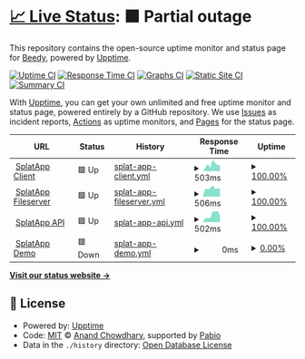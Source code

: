 # [📈 Live Status](https://beedywool.github.io/SplatApp-Status): <!--live status--> **🟧 Partial outage**

This repository contains the open-source uptime monitor and status page for [Beedy](https://beedywool.github.io/SplatApp-Status), powered by [Upptime](https://github.com/upptime/upptime).

[![Uptime CI](https://github.com/beedywool/SplatApp-Status/workflows/Uptime%20CI/badge.svg)](https://github.com/beedywool/SplatApp-Status/actions?query=workflow%3A%22Uptime+CI%22)
[![Response Time CI](https://github.com/beedywool/SplatApp-Status/workflows/Response%20Time%20CI/badge.svg)](https://github.com/beedywool/SplatApp-Status/actions?query=workflow%3A%22Response+Time+CI%22)
[![Graphs CI](https://github.com/beedywool/SplatApp-Status/workflows/Graphs%20CI/badge.svg)](https://github.com/beedywool/SplatApp-Status/actions?query=workflow%3A%22Graphs+CI%22)
[![Static Site CI](https://github.com/beedywool/SplatApp-Status/workflows/Static%20Site%20CI/badge.svg)](https://github.com/beedywool/SplatApp-Status/actions?query=workflow%3A%22Static+Site+CI%22)
[![Summary CI](https://github.com/beedywool/SplatApp-Status/workflows/Summary%20CI/badge.svg)](https://github.com/beedywool/SplatApp-Status/actions?query=workflow%3A%22Summary+CI%22)

With [Upptime](https://upptime.js.org), you can get your own unlimited and free uptime monitor and status page, powered entirely by a GitHub repository. We use [Issues](https://github.com/beedywool/SplatApp-Status/issues) as incident reports, [Actions](https://github.com/beedywool/SplatApp-Status/actions) as uptime monitors, and [Pages](https://beedywool.github.io/SplatApp-Status) for the status page.

<!--start: status pages-->
<!-- This summary is generated by Upptime (https://github.com/upptime/upptime) -->
<!-- Do not edit this manually, your changes will be overwritten -->
<!-- prettier-ignore -->
| URL | Status | History | Response Time | Uptime |
| --- | ------ | ------- | ------------- | ------ |
| <img alt="" src="https://icons.duckduckgo.com/ip3/app.splatapp.ink.ico" height="13"> [SplatApp Client](https://app.splatapp.ink) | 🟩 Up | [splat-app-client.yml](https://github.com/beedywool/SplatApp-Status/commits/HEAD/history/splat-app-client.yml) | <details><summary><img alt="Response time graph" src="./graphs/splat-app-client/response-time-week.png" height="20"> 503ms</summary><br><a href="https://guillome-mgn.github.io/SplatApp-Status/history/splat-app-client"><img alt="Response time 463" src="https://img.shields.io/endpoint?url=https%3A%2F%2Fraw.githubusercontent.com%2Fbeedywool%2FSplatApp-Status%2FHEAD%2Fapi%2Fsplat-app-client%2Fresponse-time.json"></a><br><a href="https://guillome-mgn.github.io/SplatApp-Status/history/splat-app-client"><img alt="24-hour response time 463" src="https://img.shields.io/endpoint?url=https%3A%2F%2Fraw.githubusercontent.com%2Fbeedywool%2FSplatApp-Status%2FHEAD%2Fapi%2Fsplat-app-client%2Fresponse-time-day.json"></a><br><a href="https://guillome-mgn.github.io/SplatApp-Status/history/splat-app-client"><img alt="7-day response time 503" src="https://img.shields.io/endpoint?url=https%3A%2F%2Fraw.githubusercontent.com%2Fbeedywool%2FSplatApp-Status%2FHEAD%2Fapi%2Fsplat-app-client%2Fresponse-time-week.json"></a><br><a href="https://guillome-mgn.github.io/SplatApp-Status/history/splat-app-client"><img alt="30-day response time 505" src="https://img.shields.io/endpoint?url=https%3A%2F%2Fraw.githubusercontent.com%2Fbeedywool%2FSplatApp-Status%2FHEAD%2Fapi%2Fsplat-app-client%2Fresponse-time-month.json"></a><br><a href="https://guillome-mgn.github.io/SplatApp-Status/history/splat-app-client"><img alt="1-year response time 463" src="https://img.shields.io/endpoint?url=https%3A%2F%2Fraw.githubusercontent.com%2Fbeedywool%2FSplatApp-Status%2FHEAD%2Fapi%2Fsplat-app-client%2Fresponse-time-year.json"></a></details> | <details><summary><a href="https://guillome-mgn.github.io/SplatApp-Status/history/splat-app-client">100.00%</a></summary><a href="https://guillome-mgn.github.io/SplatApp-Status/history/splat-app-client"><img alt="All-time uptime 99.86%" src="https://img.shields.io/endpoint?url=https%3A%2F%2Fraw.githubusercontent.com%2Fbeedywool%2FSplatApp-Status%2FHEAD%2Fapi%2Fsplat-app-client%2Fuptime.json"></a><br><a href="https://guillome-mgn.github.io/SplatApp-Status/history/splat-app-client"><img alt="24-hour uptime 100.00%" src="https://img.shields.io/endpoint?url=https%3A%2F%2Fraw.githubusercontent.com%2Fbeedywool%2FSplatApp-Status%2FHEAD%2Fapi%2Fsplat-app-client%2Fuptime-day.json"></a><br><a href="https://guillome-mgn.github.io/SplatApp-Status/history/splat-app-client"><img alt="7-day uptime 100.00%" src="https://img.shields.io/endpoint?url=https%3A%2F%2Fraw.githubusercontent.com%2Fbeedywool%2FSplatApp-Status%2FHEAD%2Fapi%2Fsplat-app-client%2Fuptime-week.json"></a><br><a href="https://guillome-mgn.github.io/SplatApp-Status/history/splat-app-client"><img alt="30-day uptime 100.00%" src="https://img.shields.io/endpoint?url=https%3A%2F%2Fraw.githubusercontent.com%2Fbeedywool%2FSplatApp-Status%2FHEAD%2Fapi%2Fsplat-app-client%2Fuptime-month.json"></a><br><a href="https://guillome-mgn.github.io/SplatApp-Status/history/splat-app-client"><img alt="1-year uptime 99.86%" src="https://img.shields.io/endpoint?url=https%3A%2F%2Fraw.githubusercontent.com%2Fbeedywool%2FSplatApp-Status%2FHEAD%2Fapi%2Fsplat-app-client%2Fuptime-year.json"></a></details>
| <img alt="" src="https://icons.duckduckgo.com/ip3/cdn.splatapp.ink.ico" height="13"> [SplatApp Fileserver](https://cdn.splatapp.ink/assets/img/appIcon.webp) | 🟩 Up | [splat-app-fileserver.yml](https://github.com/beedywool/SplatApp-Status/commits/HEAD/history/splat-app-fileserver.yml) | <details><summary><img alt="Response time graph" src="./graphs/splat-app-fileserver/response-time-week.png" height="20"> 506ms</summary><br><a href="https://guillome-mgn.github.io/SplatApp-Status/history/splat-app-fileserver"><img alt="Response time 479" src="https://img.shields.io/endpoint?url=https%3A%2F%2Fraw.githubusercontent.com%2Fbeedywool%2FSplatApp-Status%2FHEAD%2Fapi%2Fsplat-app-fileserver%2Fresponse-time.json"></a><br><a href="https://guillome-mgn.github.io/SplatApp-Status/history/splat-app-fileserver"><img alt="24-hour response time 480" src="https://img.shields.io/endpoint?url=https%3A%2F%2Fraw.githubusercontent.com%2Fbeedywool%2FSplatApp-Status%2FHEAD%2Fapi%2Fsplat-app-fileserver%2Fresponse-time-day.json"></a><br><a href="https://guillome-mgn.github.io/SplatApp-Status/history/splat-app-fileserver"><img alt="7-day response time 506" src="https://img.shields.io/endpoint?url=https%3A%2F%2Fraw.githubusercontent.com%2Fbeedywool%2FSplatApp-Status%2FHEAD%2Fapi%2Fsplat-app-fileserver%2Fresponse-time-week.json"></a><br><a href="https://guillome-mgn.github.io/SplatApp-Status/history/splat-app-fileserver"><img alt="30-day response time 539" src="https://img.shields.io/endpoint?url=https%3A%2F%2Fraw.githubusercontent.com%2Fbeedywool%2FSplatApp-Status%2FHEAD%2Fapi%2Fsplat-app-fileserver%2Fresponse-time-month.json"></a><br><a href="https://guillome-mgn.github.io/SplatApp-Status/history/splat-app-fileserver"><img alt="1-year response time 479" src="https://img.shields.io/endpoint?url=https%3A%2F%2Fraw.githubusercontent.com%2Fbeedywool%2FSplatApp-Status%2FHEAD%2Fapi%2Fsplat-app-fileserver%2Fresponse-time-year.json"></a></details> | <details><summary><a href="https://guillome-mgn.github.io/SplatApp-Status/history/splat-app-fileserver">100.00%</a></summary><a href="https://guillome-mgn.github.io/SplatApp-Status/history/splat-app-fileserver"><img alt="All-time uptime 95.85%" src="https://img.shields.io/endpoint?url=https%3A%2F%2Fraw.githubusercontent.com%2Fbeedywool%2FSplatApp-Status%2FHEAD%2Fapi%2Fsplat-app-fileserver%2Fuptime.json"></a><br><a href="https://guillome-mgn.github.io/SplatApp-Status/history/splat-app-fileserver"><img alt="24-hour uptime 100.00%" src="https://img.shields.io/endpoint?url=https%3A%2F%2Fraw.githubusercontent.com%2Fbeedywool%2FSplatApp-Status%2FHEAD%2Fapi%2Fsplat-app-fileserver%2Fuptime-day.json"></a><br><a href="https://guillome-mgn.github.io/SplatApp-Status/history/splat-app-fileserver"><img alt="7-day uptime 100.00%" src="https://img.shields.io/endpoint?url=https%3A%2F%2Fraw.githubusercontent.com%2Fbeedywool%2FSplatApp-Status%2FHEAD%2Fapi%2Fsplat-app-fileserver%2Fuptime-week.json"></a><br><a href="https://guillome-mgn.github.io/SplatApp-Status/history/splat-app-fileserver"><img alt="30-day uptime 100.00%" src="https://img.shields.io/endpoint?url=https%3A%2F%2Fraw.githubusercontent.com%2Fbeedywool%2FSplatApp-Status%2FHEAD%2Fapi%2Fsplat-app-fileserver%2Fuptime-month.json"></a><br><a href="https://guillome-mgn.github.io/SplatApp-Status/history/splat-app-fileserver"><img alt="1-year uptime 95.85%" src="https://img.shields.io/endpoint?url=https%3A%2F%2Fraw.githubusercontent.com%2Fbeedywool%2FSplatApp-Status%2FHEAD%2Fapi%2Fsplat-app-fileserver%2Fuptime-year.json"></a></details>
| <img alt="" src="https://icons.duckduckgo.com/ip3/api.splatapp.ink.ico" height="13"> [SplatApp API](https://api.splatapp.ink/health) | 🟩 Up | [splat-app-api.yml](https://github.com/beedywool/SplatApp-Status/commits/HEAD/history/splat-app-api.yml) | <details><summary><img alt="Response time graph" src="./graphs/splat-app-api/response-time-week.png" height="20"> 502ms</summary><br><a href="https://guillome-mgn.github.io/SplatApp-Status/history/splat-app-api"><img alt="Response time 439" src="https://img.shields.io/endpoint?url=https%3A%2F%2Fraw.githubusercontent.com%2Fbeedywool%2FSplatApp-Status%2FHEAD%2Fapi%2Fsplat-app-api%2Fresponse-time.json"></a><br><a href="https://guillome-mgn.github.io/SplatApp-Status/history/splat-app-api"><img alt="24-hour response time 456" src="https://img.shields.io/endpoint?url=https%3A%2F%2Fraw.githubusercontent.com%2Fbeedywool%2FSplatApp-Status%2FHEAD%2Fapi%2Fsplat-app-api%2Fresponse-time-day.json"></a><br><a href="https://guillome-mgn.github.io/SplatApp-Status/history/splat-app-api"><img alt="7-day response time 502" src="https://img.shields.io/endpoint?url=https%3A%2F%2Fraw.githubusercontent.com%2Fbeedywool%2FSplatApp-Status%2FHEAD%2Fapi%2Fsplat-app-api%2Fresponse-time-week.json"></a><br><a href="https://guillome-mgn.github.io/SplatApp-Status/history/splat-app-api"><img alt="30-day response time 454" src="https://img.shields.io/endpoint?url=https%3A%2F%2Fraw.githubusercontent.com%2Fbeedywool%2FSplatApp-Status%2FHEAD%2Fapi%2Fsplat-app-api%2Fresponse-time-month.json"></a><br><a href="https://guillome-mgn.github.io/SplatApp-Status/history/splat-app-api"><img alt="1-year response time 439" src="https://img.shields.io/endpoint?url=https%3A%2F%2Fraw.githubusercontent.com%2Fbeedywool%2FSplatApp-Status%2FHEAD%2Fapi%2Fsplat-app-api%2Fresponse-time-year.json"></a></details> | <details><summary><a href="https://guillome-mgn.github.io/SplatApp-Status/history/splat-app-api">100.00%</a></summary><a href="https://guillome-mgn.github.io/SplatApp-Status/history/splat-app-api"><img alt="All-time uptime 59.92%" src="https://img.shields.io/endpoint?url=https%3A%2F%2Fraw.githubusercontent.com%2Fbeedywool%2FSplatApp-Status%2FHEAD%2Fapi%2Fsplat-app-api%2Fuptime.json"></a><br><a href="https://guillome-mgn.github.io/SplatApp-Status/history/splat-app-api"><img alt="24-hour uptime 100.00%" src="https://img.shields.io/endpoint?url=https%3A%2F%2Fraw.githubusercontent.com%2Fbeedywool%2FSplatApp-Status%2FHEAD%2Fapi%2Fsplat-app-api%2Fuptime-day.json"></a><br><a href="https://guillome-mgn.github.io/SplatApp-Status/history/splat-app-api"><img alt="7-day uptime 100.00%" src="https://img.shields.io/endpoint?url=https%3A%2F%2Fraw.githubusercontent.com%2Fbeedywool%2FSplatApp-Status%2FHEAD%2Fapi%2Fsplat-app-api%2Fuptime-week.json"></a><br><a href="https://guillome-mgn.github.io/SplatApp-Status/history/splat-app-api"><img alt="30-day uptime 100.00%" src="https://img.shields.io/endpoint?url=https%3A%2F%2Fraw.githubusercontent.com%2Fbeedywool%2FSplatApp-Status%2FHEAD%2Fapi%2Fsplat-app-api%2Fuptime-month.json"></a><br><a href="https://guillome-mgn.github.io/SplatApp-Status/history/splat-app-api"><img alt="1-year uptime 59.92%" src="https://img.shields.io/endpoint?url=https%3A%2F%2Fraw.githubusercontent.com%2Fbeedywool%2FSplatApp-Status%2FHEAD%2Fapi%2Fsplat-app-api%2Fuptime-year.json"></a></details>
| <img alt="" src="https://icons.duckduckgo.com/ip3/demo.splatapp.ink.ico" height="13"> [SplatApp Demo](https://demo.splatapp.ink) | 🟥 Down | [splat-app-demo.yml](https://github.com/beedywool/SplatApp-Status/commits/HEAD/history/splat-app-demo.yml) | <details><summary><img alt="Response time graph" src="./graphs/splat-app-demo/response-time-week.png" height="20"> 0ms</summary><br><a href="https://guillome-mgn.github.io/SplatApp-Status/history/splat-app-demo"><img alt="Response time 0" src="https://img.shields.io/endpoint?url=https%3A%2F%2Fraw.githubusercontent.com%2Fbeedywool%2FSplatApp-Status%2FHEAD%2Fapi%2Fsplat-app-demo%2Fresponse-time.json"></a><br><a href="https://guillome-mgn.github.io/SplatApp-Status/history/splat-app-demo"><img alt="24-hour response time 0" src="https://img.shields.io/endpoint?url=https%3A%2F%2Fraw.githubusercontent.com%2Fbeedywool%2FSplatApp-Status%2FHEAD%2Fapi%2Fsplat-app-demo%2Fresponse-time-day.json"></a><br><a href="https://guillome-mgn.github.io/SplatApp-Status/history/splat-app-demo"><img alt="7-day response time 0" src="https://img.shields.io/endpoint?url=https%3A%2F%2Fraw.githubusercontent.com%2Fbeedywool%2FSplatApp-Status%2FHEAD%2Fapi%2Fsplat-app-demo%2Fresponse-time-week.json"></a><br><a href="https://guillome-mgn.github.io/SplatApp-Status/history/splat-app-demo"><img alt="30-day response time 0" src="https://img.shields.io/endpoint?url=https%3A%2F%2Fraw.githubusercontent.com%2Fbeedywool%2FSplatApp-Status%2FHEAD%2Fapi%2Fsplat-app-demo%2Fresponse-time-month.json"></a><br><a href="https://guillome-mgn.github.io/SplatApp-Status/history/splat-app-demo"><img alt="1-year response time 0" src="https://img.shields.io/endpoint?url=https%3A%2F%2Fraw.githubusercontent.com%2Fbeedywool%2FSplatApp-Status%2FHEAD%2Fapi%2Fsplat-app-demo%2Fresponse-time-year.json"></a></details> | <details><summary><a href="https://guillome-mgn.github.io/SplatApp-Status/history/splat-app-demo">0.00%</a></summary><a href="https://guillome-mgn.github.io/SplatApp-Status/history/splat-app-demo"><img alt="All-time uptime 0.00%" src="https://img.shields.io/endpoint?url=https%3A%2F%2Fraw.githubusercontent.com%2Fbeedywool%2FSplatApp-Status%2FHEAD%2Fapi%2Fsplat-app-demo%2Fuptime.json"></a><br><a href="https://guillome-mgn.github.io/SplatApp-Status/history/splat-app-demo"><img alt="24-hour uptime 0.00%" src="https://img.shields.io/endpoint?url=https%3A%2F%2Fraw.githubusercontent.com%2Fbeedywool%2FSplatApp-Status%2FHEAD%2Fapi%2Fsplat-app-demo%2Fuptime-day.json"></a><br><a href="https://guillome-mgn.github.io/SplatApp-Status/history/splat-app-demo"><img alt="7-day uptime 0.00%" src="https://img.shields.io/endpoint?url=https%3A%2F%2Fraw.githubusercontent.com%2Fbeedywool%2FSplatApp-Status%2FHEAD%2Fapi%2Fsplat-app-demo%2Fuptime-week.json"></a><br><a href="https://guillome-mgn.github.io/SplatApp-Status/history/splat-app-demo"><img alt="30-day uptime 0.00%" src="https://img.shields.io/endpoint?url=https%3A%2F%2Fraw.githubusercontent.com%2Fbeedywool%2FSplatApp-Status%2FHEAD%2Fapi%2Fsplat-app-demo%2Fuptime-month.json"></a><br><a href="https://guillome-mgn.github.io/SplatApp-Status/history/splat-app-demo"><img alt="1-year uptime 0.00%" src="https://img.shields.io/endpoint?url=https%3A%2F%2Fraw.githubusercontent.com%2Fbeedywool%2FSplatApp-Status%2FHEAD%2Fapi%2Fsplat-app-demo%2Fuptime-year.json"></a></details>

<!--end: status pages-->

[**Visit our status website →**](https://beedywool.github.io/SplatApp-Status)

## 📄 License

- Powered by: [Upptime](https://github.com/upptime/upptime)
- Code: [MIT](./LICENSE) © [Anand Chowdhary](https://anandchowdhary.com), supported by [Pabio](https://pabio.com)
- Data in the `./history` directory: [Open Database License](https://opendatacommons.org/licenses/odbl/1-0/)
